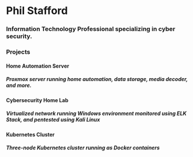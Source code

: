 # Phil Stafford
### Information Technology Professional specializing in cyber security.

### Projects

#### Home Automation Server
##### Proxmox server running home automation, data storage, media decoder, and more.


#### Cybersecurity Home Lab

##### Virtualized network running Windows environment monitored using ELK Stack, and pentested using Kali Linux


#### Kubernetes Cluster
##### Three-node Kubernetes cluster running as Docker containers


<!--
**pestafford/pestafford** is a ✨ _special_ ✨ repository because its `README.md` (this file) appears on your GitHub profile.

Here are some ideas to get you started:

- 🔭 I’m currently working on ...
- 🌱 I’m currently learning ...
- 👯 I’m looking to collaborate on ...
- 🤔 I’m looking for help with ...
- 💬 Ask me about ...
- 📫 How to reach me: ...
- 😄 Pronouns: ...
- ⚡ Fun fact: ...
-->
